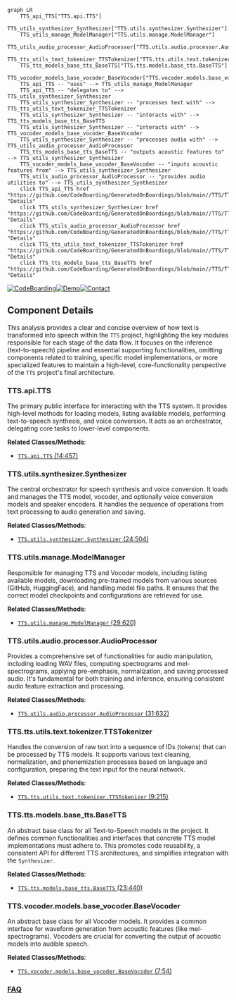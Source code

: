 ```mermaid
graph LR
    TTS_api_TTS["TTS.api.TTS"]
    TTS_utils_synthesizer_Synthesizer["TTS.utils.synthesizer.Synthesizer"]
    TTS_utils_manage_ModelManager["TTS.utils.manage.ModelManager"]
    TTS_utils_audio_processor_AudioProcessor["TTS.utils.audio.processor.AudioProcessor"]
    TTS_tts_utils_text_tokenizer_TTSTokenizer["TTS.tts.utils.text.tokenizer.TTSTokenizer"]
    TTS_tts_models_base_tts_BaseTTS["TTS.tts.models.base_tts.BaseTTS"]
    TTS_vocoder_models_base_vocoder_BaseVocoder["TTS.vocoder.models.base_vocoder.BaseVocoder"]
    TTS_api_TTS -- "uses" --> TTS_utils_manage_ModelManager
    TTS_api_TTS -- "delegates to" --> TTS_utils_synthesizer_Synthesizer
    TTS_utils_synthesizer_Synthesizer -- "processes text with" --> TTS_tts_utils_text_tokenizer_TTSTokenizer
    TTS_utils_synthesizer_Synthesizer -- "interacts with" --> TTS_tts_models_base_tts_BaseTTS
    TTS_utils_synthesizer_Synthesizer -- "interacts with" --> TTS_vocoder_models_base_vocoder_BaseVocoder
    TTS_utils_synthesizer_Synthesizer -- "processes audio with" --> TTS_utils_audio_processor_AudioProcessor
    TTS_tts_models_base_tts_BaseTTS -- "outputs acoustic features to" --> TTS_utils_synthesizer_Synthesizer
    TTS_vocoder_models_base_vocoder_BaseVocoder -- "inputs acoustic features from" --> TTS_utils_synthesizer_Synthesizer
    TTS_utils_audio_processor_AudioProcessor -- "provides audio utilities to" --> TTS_utils_synthesizer_Synthesizer
    click TTS_api_TTS href "https://github.com/CodeBoarding/GeneratedOnBoardings/blob/main//TTS/TTS_api_TTS.md" "Details"
    click TTS_utils_synthesizer_Synthesizer href "https://github.com/CodeBoarding/GeneratedOnBoardings/blob/main//TTS/TTS_utils_synthesizer_Synthesizer.md" "Details"
    click TTS_utils_audio_processor_AudioProcessor href "https://github.com/CodeBoarding/GeneratedOnBoardings/blob/main//TTS/TTS_utils_audio_processor_AudioProcessor.md" "Details"
    click TTS_tts_utils_text_tokenizer_TTSTokenizer href "https://github.com/CodeBoarding/GeneratedOnBoardings/blob/main//TTS/TTS_tts_utils_text_tokenizer_TTSTokenizer.md" "Details"
    click TTS_tts_models_base_tts_BaseTTS href "https://github.com/CodeBoarding/GeneratedOnBoardings/blob/main//TTS/TTS_tts_models_base_tts_BaseTTS.md" "Details"
```
[![CodeBoarding](https://img.shields.io/badge/Generated%20by-CodeBoarding-9cf?style=flat-square)](https://github.com/CodeBoarding/GeneratedOnBoardings)[![Demo](https://img.shields.io/badge/Try%20our-Demo-blue?style=flat-square)](https://www.codeboarding.org/demo)[![Contact](https://img.shields.io/badge/Contact%20us%20-%20contact@codeboarding.org-lightgrey?style=flat-square)](mailto:contact@codeboarding.org)

## Component Details

This analysis provides a clear and concise overview of how text is transformed into speech within the `TTS` project, highlighting the key modules responsible for each stage of the data flow. It focuses on the inference (text-to-speech) pipeline and essential supporting functionalities, omitting components related to training, specific model implementations, or more specialized features to maintain a high-level, core-functionality perspective of the `TTS` project's final architecture.

### TTS.api.TTS
The primary public interface for interacting with the TTS system. It provides high-level methods for loading models, listing available models, performing text-to-speech synthesis, and voice conversion. It acts as an orchestrator, delegating core tasks to lower-level components.


**Related Classes/Methods**:

- <a href="https://github.com/coqui-ai/TTS/blob/master/TTS/api.py#L14-L457" target="_blank" rel="noopener noreferrer">`TTS.api.TTS` (14:457)</a>


### TTS.utils.synthesizer.Synthesizer
The central orchestrator for speech synthesis and voice conversion. It loads and manages the TTS model, vocoder, and optionally voice conversion models and speaker encoders. It handles the sequence of operations from text processing to audio generation and saving.


**Related Classes/Methods**:

- <a href="https://github.com/coqui-ai/TTS/blob/master/TTS/utils/synthesizer.py#L24-L504" target="_blank" rel="noopener noreferrer">`TTS.utils.synthesizer.Synthesizer` (24:504)</a>


### TTS.utils.manage.ModelManager
Responsible for managing TTS and Vocoder models, including listing available models, downloading pre-trained models from various sources (GitHub, HuggingFace), and handling model file paths. It ensures that the correct model checkpoints and configurations are retrieved for use.


**Related Classes/Methods**:

- <a href="https://github.com/coqui-ai/TTS/blob/master/TTS/utils/manage.py#L29-L620" target="_blank" rel="noopener noreferrer">`TTS.utils.manage.ModelManager` (29:620)</a>


### TTS.utils.audio.processor.AudioProcessor
Provides a comprehensive set of functionalities for audio manipulation, including loading WAV files, computing spectrograms and mel-spectrograms, applying pre-emphasis, normalization, and saving processed audio. It's fundamental for both training and inference, ensuring consistent audio feature extraction and processing.


**Related Classes/Methods**:

- <a href="https://github.com/coqui-ai/TTS/blob/master/TTS/utils/audio/processor.py#L31-L632" target="_blank" rel="noopener noreferrer">`TTS.utils.audio.processor.AudioProcessor` (31:632)</a>


### TTS.tts.utils.text.tokenizer.TTSTokenizer
Handles the conversion of raw text into a sequence of IDs (tokens) that can be processed by TTS models. It supports various text cleaning, normalization, and phonemization processes based on language and configuration, preparing the text input for the neural network.


**Related Classes/Methods**:

- <a href="https://github.com/coqui-ai/TTS/blob/master/TTS/tts/utils/text/tokenizer.py#L9-L215" target="_blank" rel="noopener noreferrer">`TTS.tts.utils.text.tokenizer.TTSTokenizer` (9:215)</a>


### TTS.tts.models.base_tts.BaseTTS
An abstract base class for all Text-to-Speech models in the project. It defines common functionalities and interfaces that concrete TTS model implementations must adhere to. This promotes code reusability, a consistent API for different TTS architectures, and simplifies integration with the `Synthesizer`.


**Related Classes/Methods**:

- <a href="https://github.com/coqui-ai/TTS/blob/master/TTS/tts/models/base_tts.py#L23-L440" target="_blank" rel="noopener noreferrer">`TTS.tts.models.base_tts.BaseTTS` (23:440)</a>


### TTS.vocoder.models.base_vocoder.BaseVocoder
An abstract base class for all Vocoder models. It provides a common interface for waveform generation from acoustic features (like mel-spectrograms). Vocoders are crucial for converting the output of acoustic models into audible speech.


**Related Classes/Methods**:

- <a href="https://github.com/coqui-ai/TTS/blob/master/TTS/vocoder/models/base_vocoder.py#L7-L54" target="_blank" rel="noopener noreferrer">`TTS.vocoder.models.base_vocoder.BaseVocoder` (7:54)</a>




### [FAQ](https://github.com/CodeBoarding/GeneratedOnBoardings/tree/main?tab=readme-ov-file#faq)